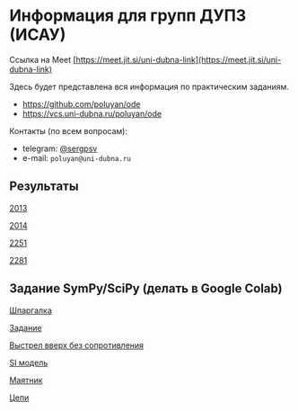 # Информация для групп ДУПЗ (ИСАУ)

Ссылка на Meet [https://meet.jit.si/uni-dubna-link](https://meet.jit.si/uni-dubna-link)

Здесь будет представлена вся информация по практическим заданиям.

* https://github.com/poluyan/ode
* https://vcs.uni-dubna.ru/poluyan/ode

Контакты (по всем вопросам):

* telegram: [@sergpsv](https://t.me/sergpsv)
* e-mail: `poluyan@uni-dubna.ru`

## Результаты

[2013](https://docs.google.com/spreadsheets/d/1zTOWQMvlGBRvyLSubshL44ik5XBCIEvDYtAGbI6j9ZQ/edit?usp=sharing)

[2014](https://docs.google.com/spreadsheets/d/1B6LbEV87Af02y06pJ78ey6KsjkyItks8vIEdsnLr4hQ/edit?usp=sharing)

[2251](https://docs.google.com/spreadsheets/d/1-gm5EGUMeKGIuIHlHGoXn4tqGue8iNZ37HCYaAeVf5w/edit?usp=sharing)

[2281](https://docs.google.com/spreadsheets/d/1Yo0sbPPgZm_c08eKIiai603f1_oZJEs5gyjFL4f2oKE/edit?usp=sharing)

## Задание SymPy/SciPy (делать в Google Colab)

[Шпаргалка](https://colab.research.google.com/drive/1ccx9SwfcsunKXU-M_9WqPZAMH8x8ctss#scrollTo=_qc7rPZO8P9I)

[Задание](https://colab.research.google.com/drive/19CCzK9Y1pHCnXA-P9qUZceVdf8Af-Cl7)

[Выстрел вверх без сопротивления](https://colab.research.google.com/drive/1dVTC9Meg3l50QJN8B_ski7PJVaOJDA6w)

[SI модель](https://colab.research.google.com/drive/1TykAVY4hBb_NOXxQ8k_fDyFHpgg5Owou?usp=sharing)

[Маятник](https://colab.research.google.com/drive/18oWDuGtULp9f0ykQDUf8z07yqmCY9YK3)

[Цепи](https://colab.research.google.com/drive/1azHNqkjY63wAGaTmdpcpfmL1-eUwcfRL?usp=sharing)


